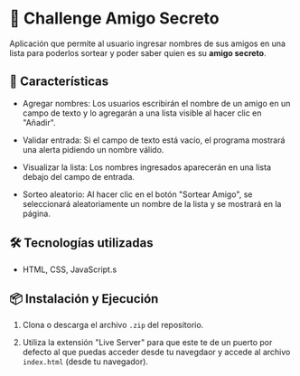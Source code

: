 # 📌 Challenge Amigo Secreto 

Aplicación que permite al usuario ingresar nombres de sus amigos en una lista para poderlos sortear y poder saber quien es su **amigo secreto**.

## 🚀 Características

- Agregar nombres: Los usuarios escribirán el nombre de un amigo en un campo de texto y lo agregarán a una lista visible al hacer clic en "Añadir".

- Validar entrada: Si el campo de texto está vacío, el programa mostrará una alerta pidiendo un nombre válido.

- Visualizar la lista: Los nombres ingresados aparecerán en una lista debajo del campo de entrada.

- Sorteo aleatorio: Al hacer clic en el botón "Sortear Amigo", se seleccionará aleatoriamente un nombre de la lista y se mostrará en la página.

## 🛠️ Tecnologías utilizadas
- HTML, CSS, JavaScript.s

## 📦 Instalación y Ejecución
1. Clona o descarga el archivo `.zip` del repositorio.

1. Utiliza la extensión "Live Server" para que este te de un puerto por defecto al que puedas acceder desde tu navegdaor y accede al archivo `index.html` (desde tu navegador).